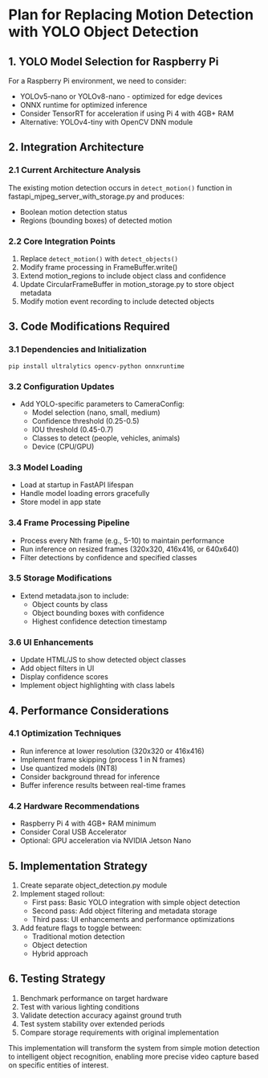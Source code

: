# Plan for Replacing Motion Detection with YOLO Object Detection

## 1. YOLO Model Selection for Raspberry Pi

For a Raspberry Pi environment, we need to consider:
- YOLOv5-nano or YOLOv8-nano - optimized for edge devices
- ONNX runtime for optimized inference
- Consider TensorRT for acceleration if using Pi 4 with 4GB+ RAM
- Alternative: YOLOv4-tiny with OpenCV DNN module

## 2. Integration Architecture

### 2.1 Current Architecture Analysis
The existing motion detection occurs in `detect_motion()` function in fastapi_mjpeg_server_with_storage.py and produces:
- Boolean motion detection status
- Regions (bounding boxes) of detected motion

### 2.2 Core Integration Points
1. Replace `detect_motion()` with `detect_objects()`
2. Modify frame processing in FrameBuffer.write()
3. Extend motion_regions to include object class and confidence
4. Update CircularFrameBuffer in motion_storage.py to store object metadata
5. Modify motion event recording to include detected objects

## 3. Code Modifications Required

### 3.1 Dependencies and Initialization
```
pip install ultralytics opencv-python onnxruntime
```

### 3.2 Configuration Updates
- Add YOLO-specific parameters to CameraConfig:
  - Model selection (nano, small, medium)
  - Confidence threshold (0.25-0.5)
  - IOU threshold (0.45-0.7)
  - Classes to detect (people, vehicles, animals)
  - Device (CPU/GPU)

### 3.3 Model Loading
- Load at startup in FastAPI lifespan
- Handle model loading errors gracefully
- Store model in app state

### 3.4 Frame Processing Pipeline
- Process every Nth frame (e.g., 5-10) to maintain performance
- Run inference on resized frames (320x320, 416x416, or 640x640)
- Filter detections by confidence and specified classes

### 3.5 Storage Modifications
- Extend metadata.json to include:
  - Object counts by class
  - Object bounding boxes with confidence
  - Highest confidence detection timestamp

### 3.6 UI Enhancements
- Update HTML/JS to show detected object classes
- Add object filters in UI
- Display confidence scores
- Implement object highlighting with class labels

## 4. Performance Considerations

### 4.1 Optimization Techniques
- Run inference at lower resolution (320x320 or 416x416)
- Implement frame skipping (process 1 in N frames)
- Use quantized models (INT8)
- Consider background thread for inference
- Buffer inference results between real-time frames

### 4.2 Hardware Recommendations
- Raspberry Pi 4 with 4GB+ RAM minimum
- Consider Coral USB Accelerator
- Optional: GPU acceleration via NVIDIA Jetson Nano

## 5. Implementation Strategy

1. Create separate object_detection.py module
2. Implement staged rollout:
   - First pass: Basic YOLO integration with simple object detection
   - Second pass: Add object filtering and metadata storage
   - Third pass: UI enhancements and performance optimizations
3. Add feature flags to toggle between:
   - Traditional motion detection
   - Object detection
   - Hybrid approach

## 6. Testing Strategy

1. Benchmark performance on target hardware
2. Test with various lighting conditions
3. Validate detection accuracy against ground truth
4. Test system stability over extended periods
5. Compare storage requirements with original implementation

This implementation will transform the system from simple motion detection to intelligent object recognition, enabling more precise video capture based on specific entities of interest.